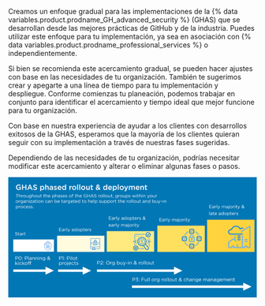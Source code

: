 Creamos un enfoque gradual para las implementaciones de la {% data variables.product.prodname_GH_advanced_security %} (GHAS) que se desarrollan desde las mejores prácticas de GitHub y de la industria. Puedes utilizar este enfoque para tu implementación, ya sea en asociación con {% data variables.product.prodname_professional_services %} o independientemente.

Si bien se recomienda este acercamiento gradual, se pueden hacer ajustes con base en las necesidades de tu organización. También te sugerimos crear y apegarte a una línea de tiempo para tu implementación y despliegue. Conforme comienzas tu planeación, podemos trabajar en conjunto para identificar el acercamiento y tiempo ideal que mejor funcione para tu organización.

Con base en nuestra experiencia de ayudar a los clientes con desarrollos exitosos de la GHAS, esperamos que la mayoría de los clientes quieran seguir con su implementación a través de nuestras fases sugeridas.

Dependiendo de las necesidades de tu organización, podrías necesitar modificar este acercamiento y alterar o eliminar algunas fases o pasos.

![Diagrama que muestra las tres fases de implementación y despliegue de la Seguridad Avanzada de GitHub, incluyendo la Fase 0: Planeación & Inicio, Fase 1: Proyectos piloto, Fase 2: Participación organizacional e implementación para los primeros participantes y Fase 3: Implementación organizacional completa & administración de cambios](/assets/images/enterprise/security/advanced-security-phased-approach-diagram.png)
